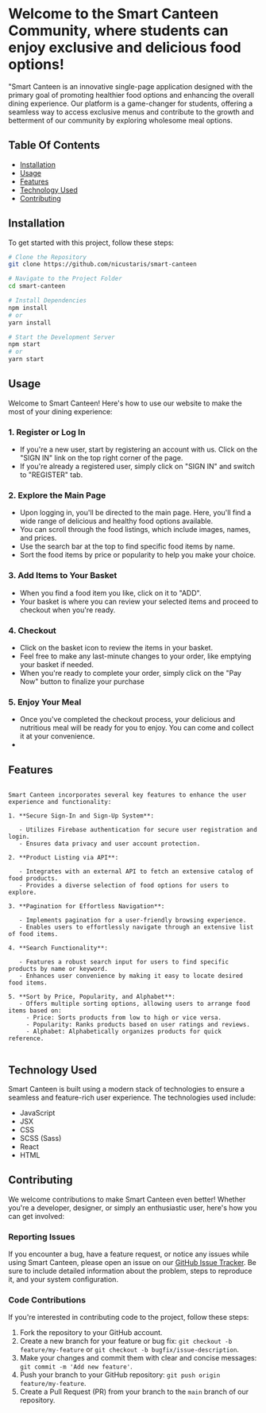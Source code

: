 # Welcome to the Smart Canteen Community, where students can enjoy exclusive and delicious food options!

"Smart Canteen is an innovative single-page application designed with the primary goal of promoting healthier food options and enhancing the overall dining experience. Our platform is a game-changer for students, offering a seamless way to access exclusive menus and contribute to the growth and betterment of our community by exploring wholesome meal options.

## Table Of Contents

- [Installation](#installation)
- [Usage](#usage)
- [Features](#features)
- [Technology Used](#technology-used)
- [Contributing](#contributing)

## Installation

To get started with this project, follow these steps:

```bash
# Clone the Repository
git clone https://github.com/nicustaris/smart-canteen

# Navigate to the Project Folder
cd smart-canteen

# Install Dependencies
npm install
# or
yarn install

# Start the Development Server
npm start
# or
yarn start
```

## Usage

Welcome to Smart Canteen! Here's how to use our website to make the most of your dining experience:

### 1. Register or Log In

- If you're a new user, start by registering an account with us. Click on the "SIGN IN" link on the top right corner of the page.
- If you're already a registered user, simply click on "SIGN IN" and switch to "REGISTER" tab.

### 2. Explore the Main Page

- Upon logging in, you'll be directed to the main page. Here, you'll find a wide range of delicious and healthy food options available.
- You can scroll through the food listings, which include images, names, and prices.
- Use the search bar at the top to find specific food items by name.
- Sort the food items by price or popularity to help you make your choice.

### 3. Add Items to Your Basket

- When you find a food item you like, click on it to "ADD".
- Your basket is where you can review your selected items and proceed to checkout when you're ready.

### 4. Checkout

- Click on the basket icon to review the items in your basket.
- Feel free to make any last-minute changes to your order, like emptying your basket if needed.
- When you're ready to complete your order, simply click on the "Pay Now" button to finalize your purchase

### 5. Enjoy Your Meal

- Once you've completed the checkout process, your delicious and nutritious meal will be ready for you to enjoy. You can come and collect it at your convenience.
-

## Features

```

Smart Canteen incorporates several key features to enhance the user experience and functionality:

1. **Secure Sign-In and Sign-Up System**:

   - Utilizes Firebase authentication for secure user registration and login.
   - Ensures data privacy and user account protection.

2. **Product Listing via API**:

   - Integrates with an external API to fetch an extensive catalog of food products.
   - Provides a diverse selection of food options for users to explore.

3. **Pagination for Effortless Navigation**:

   - Implements pagination for a user-friendly browsing experience.
   - Enables users to effortlessly navigate through an extensive list of food items.

4. **Search Functionality**:

   - Features a robust search input for users to find specific products by name or keyword.
   - Enhances user convenience by making it easy to locate desired food items.

5. **Sort by Price, Popularity, and Alphabet**:
   - Offers multiple sorting options, allowing users to arrange food items based on:
     - Price: Sorts products from low to high or vice versa.
     - Popularity: Ranks products based on user ratings and reviews.
     - Alphabet: Alphabetically organizes products for quick reference.


```

## Technology Used

Smart Canteen is built using a modern stack of technologies to ensure a seamless and feature-rich user experience. The technologies used include:

- JavaScript
- JSX
- CSS
- SCSS (Sass)
- React
- HTML

## Contributing

We welcome contributions to make Smart Canteen even better! Whether you're a developer, designer, or simply an enthusiastic user, here's how you can get involved:

### Reporting Issues

If you encounter a bug, have a feature request, or notice any issues while using Smart Canteen, please open an issue on our [GitHub Issue Tracker](https://github.com/nicustaris/smart-canteen/issues). Be sure to include detailed information about the problem, steps to reproduce it, and your system configuration.

### Code Contributions

If you're interested in contributing code to the project, follow these steps:

1. Fork the repository to your GitHub account.
2. Create a new branch for your feature or bug fix: `git checkout -b feature/my-feature` or `git checkout -b bugfix/issue-description`.
3. Make your changes and commit them with clear and concise messages: `git commit -m 'Add new feature'`.
4. Push your branch to your GitHub repository: `git push origin feature/my-feature`.
5. Create a Pull Request (PR) from your branch to the `main` branch of our repository.

```

```

